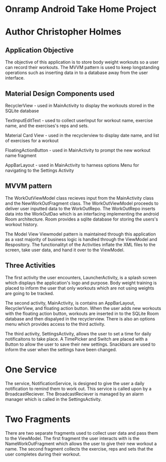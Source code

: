 
# Onramp Android Take Home Project
# Author Christopher Holmes

## Application Objective

The objective of this application is to store body weight workouts so a user can record their workouts.
The MVVM pattern is used to keep longstanding operations such as inserting data in to a database
away from the user interface.


## Material Design Components used

RecyclerView - used in MainActivity to display the workouts stored in the SQLite database

TextInputEditText - used to collect userInput for workout name, exercise name, and the exercises's reps and sets.

Material Card View - used in the recyclerview to display date name, and list of exercises for a workout

FloatingActionButton - used in MainActivity to prompt the new workout name fragment

AppBarLayout - used in MainActivity to harness options Menu for navigating to the Settings Activity

## MVVM pattern

The WorkOutViewModel class recieves input from the MainActivity class and the NewWorkOutFragment class.
The WorkOutViewModel proceeds to deliver user inputted data to the WorkOutRepo. The WorkOutRepo inserts
data into the WorkOutDao which is an interfacing implementing the android Room architecture. Room provides
a sqlite database for storing the users's workout history.

The Model View Viewmodel pattern is maintained through this application as a vast majority of business logic
is handled through the ViewModel and Respository. The functionalityt of the Activities inflate the XML files to the screen, take
user data, and hand it over to the ViewModel.


## Three Activities

The first activity the user encounters, LauncherActivity, is a splash screen which displays the application's
logo and purpose. Body weight training is placed to inform the user that only workouts which are not using weights are
going to be tracked.


The second activity, MainActivity, is contains an AppBarLayout, RecyclerView, and floating action button.
When the user adds new workouts with the floating action button, workouts are inserted in to the SQLite
Room database and then dispalyed in the recyclerview. There is also an options menu which provides access
to the third activity.

The third activity, SettingsActivity, allows the user to set a time for daily notificaitons to take place.
A TimePicker and Switch are placed with a Button to allow the user to save their new settings. Snackbars
are used to inform the user when the settings have been changed.

# One Service

The service, NotificationService, is designed to give the user a daily notification to remind them to
work out. This service is called upon by a BroadcastReciever. The BroadcastReciever is managed by an alarm
manager which is called in the SettingsActivity.

# Two Fragments

There are two separate fragments used to collect user data and pass them to the ViewModel. The first fragment
the user interacts with is the NameWorkOutFragment which allows the user to give their new workout a name.
The second fragment collects the exercise, reps and sets that the user completes during their workout.






